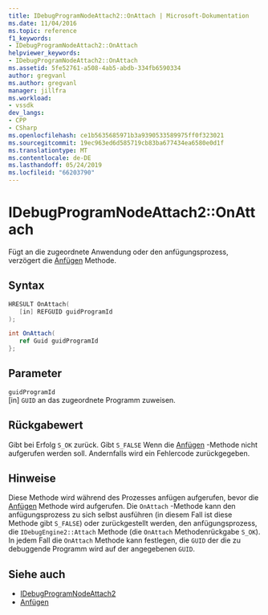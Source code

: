 ```yaml
---
title: IDebugProgramNodeAttach2::OnAttach | Microsoft-Dokumentation
ms.date: 11/04/2016
ms.topic: reference
f1_keywords:
- IDebugProgramNodeAttach2::OnAttach
helpviewer_keywords:
- IDebugProgramNodeAttach2::OnAttach
ms.assetid: 5fe52761-a508-4ab5-abdb-334fb6590334
author: gregvanl
ms.author: gregvanl
manager: jillfra
ms.workload:
- vssdk
dev_langs:
- CPP
- CSharp
ms.openlocfilehash: ce1b5635685971b3a9390533589975ff0f323021
ms.sourcegitcommit: 19ec963ed6d585719cb83ba677434ea6580e0d1f
ms.translationtype: MT
ms.contentlocale: de-DE
ms.lasthandoff: 05/24/2019
ms.locfileid: "66203790"
---
```

# <a name="idebugprogramnodeattach2onattach"></a>IDebugProgramNodeAttach2::OnAttach
Fügt an die zugeordnete Anwendung oder den anfügungsprozess, verzögert die [Anfügen](../../../extensibility/debugger/reference/idebugengine2-attach.md) Methode.

## <a name="syntax"></a>Syntax

```cpp
HRESULT OnAttach(
   [in] REFGUID guidProgramId
);
```

```csharp
int OnAttach(
   ref Guid guidProgramId
};
```

## <a name="parameters"></a>Parameter
`guidProgramId`\
[in] `GUID` an das zugeordnete Programm zuweisen.

## <a name="return-value"></a>Rückgabewert
 Gibt bei Erfolg `S_OK` zurück. Gibt `S_FALSE` Wenn die [Anfügen](../../../extensibility/debugger/reference/idebugengine2-attach.md) -Methode nicht aufgerufen werden soll. Andernfalls wird ein Fehlercode zurückgegeben.

## <a name="remarks"></a>Hinweise
 Diese Methode wird während des Prozesses anfügen aufgerufen, bevor die [Anfügen](../../../extensibility/debugger/reference/idebugengine2-attach.md) Methode wird aufgerufen. Die `OnAttach` -Methode kann den anfügungsprozess zu sich selbst ausführen (in diesem Fall ist diese Methode gibt `S_FALSE`) oder zurückgestellt werden, den anfügungsprozess, die `IDebugEngine2::Attach` Methode (die `OnAttach` Methodenrückgabe `S_OK`). In jedem Fall die `OnAttach` Methode kann festlegen, die `GUID` der die zu debuggende Programm wird auf der angegebenen `GUID`.

## <a name="see-also"></a>Siehe auch
- [IDebugProgramNodeAttach2](../../../extensibility/debugger/reference/idebugprogramnodeattach2.md)
- [Anfügen](../../../extensibility/debugger/reference/idebugengine2-attach.md)